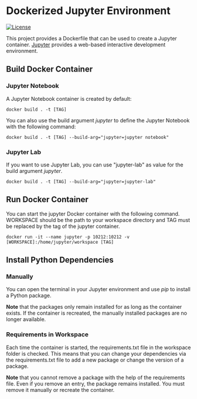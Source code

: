 # Dockerized Jupyter Environment

<a href="/LICENSE">![License](https://img.shields.io/github/license/mgrosser3/dockerized-jupyter)</a>

This project provides a Dockerfile that can be used to create a Jupyter container.
[Jupyter](https://jupyter.org/) provides a web-based interactive development environment.

## Build Docker Container

### Jupyter Notebook

A Jupyter Notebook container is created by default:

```
docker build . -t [TAG]
```
You can also use the build argument *jupyter* to define the Jupyter Notebook
with the following command:

```
docker build . -t [TAG] --build-arg="jupyter=jupyter notebook"
```

### Jupyter Lab

If you want to use Jupyter Lab, you can use "jupyter-lab" as value for the build argument *jupyter*.

```
docker build . -t [TAG] --build-arg="jupyter=jupyter-lab"
```
## Run Docker Container

You can start the jupyter Docker container with the following command. WORKSPACE should be the path to
your workspace directory and TAG must be replaced by the tag of the jupyter container.

```
docker run -it --name jupyter -p 10212:10212 -v [WORKSPACE]:/home/jupyter/workspace [TAG]
```
## Install Python Dependencies

### Manually

You can open the terminal in your Jupyter environment and use *pip* to install a Python package.

**Note** that the packages only remain installed for as long as the container exists. If the container is
recreated, the manually installed packages are no longer available.

### Requirements in Workspace

Each time the container is started, the requirements.txt file in the workspace folder is checked. This means
that you can change your dependencies via the requirements.txt file to add a new package or change the version
of a package.

**Note** that you cannot remove a package with the help of the requirements file. Even if you remove an entry,
the package remains installed. You must remove it manually or recreate the container.

